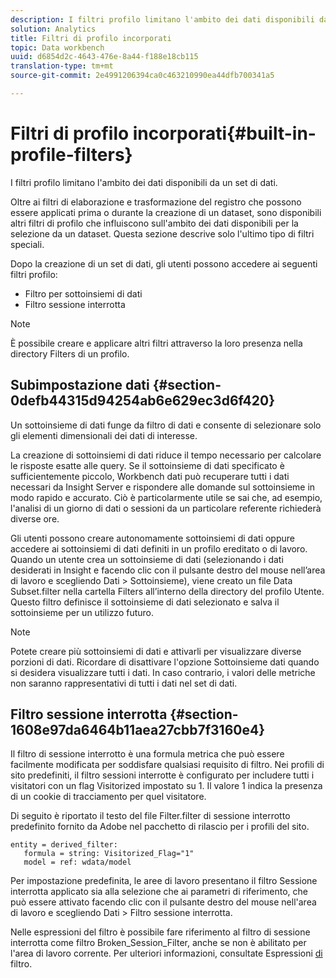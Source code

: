 ```yaml
---
description: I filtri profilo limitano l'ambito dei dati disponibili da un set di dati.
solution: Analytics
title: Filtri di profilo incorporati
topic: Data workbench
uuid: d6854d2c-4643-476e-8a44-f188e18cb115
translation-type: tm+mt
source-git-commit: 2e4991206394ca0c463210990ea44dfb700341a5

---
```



# Filtri di profilo incorporati{#built-in-profile-filters}

I filtri profilo limitano l&#39;ambito dei dati disponibili da un set di dati.

Oltre ai filtri di elaborazione e trasformazione del registro che possono essere applicati prima o durante la creazione di un dataset, sono disponibili altri filtri di profilo che influiscono sull&#39;ambito dei dati disponibili per la selezione da un dataset. Questa sezione descrive solo l&#39;ultimo tipo di filtri speciali.

Dopo la creazione di un set di dati, gli utenti possono accedere ai seguenti filtri profilo:

* Filtro per sottoinsiemi di dati
* Filtro sessione interrotta

>[!NOTE]
>
>È possibile creare e applicare altri filtri attraverso la loro presenza nella directory Filters di un profilo.

## Subimpostazione dati {#section-0defb44315d94254ab6e629ec3d6f420}

Un sottoinsieme di dati funge da filtro di dati e consente di selezionare solo gli elementi dimensionali dei dati di interesse.

La creazione di sottoinsiemi di dati riduce il tempo necessario per calcolare le risposte esatte alle query. Se il sottoinsieme di dati specificato è sufficientemente piccolo, Workbench dati può recuperare tutti i dati necessari da Insight Server e rispondere alle domande sul sottoinsieme in modo rapido e accurato. Ciò è particolarmente utile se sai che, ad esempio, l&#39;analisi di un giorno di dati o sessioni da un particolare referente richiederà diverse ore.

Gli utenti possono creare autonomamente sottoinsiemi di dati oppure accedere ai sottoinsiemi di dati definiti in un profilo ereditato o di lavoro. Quando un utente crea un sottoinsieme di dati (selezionando i dati desiderati in Insight e facendo clic con il pulsante destro del mouse nell’area di lavoro e scegliendo Dati > Sottoinsieme), viene creato un file Data Subset.filter nella cartella Filters all’interno della directory del profilo Utente. Questo filtro definisce il sottoinsieme di dati selezionato e salva il sottoinsieme per un utilizzo futuro.

>[!NOTE]
>
>Potete creare più sottoinsiemi di dati e attivarli per visualizzare diverse porzioni di dati. Ricordare di disattivare l&#39;opzione Sottoinsieme dati quando si desidera visualizzare tutti i dati. In caso contrario, i valori delle metriche non saranno rappresentativi di tutti i dati nel set di dati.

## Filtro sessione interrotta {#section-1608e97da6464b11aea27cbb7f3160e4}

Il filtro di sessione interrotto è una formula metrica che può essere facilmente modificata per soddisfare qualsiasi requisito di filtro. Nei profili di sito predefiniti, il filtro sessioni interrotte è configurato per includere tutti i visitatori con un flag Visitorized impostato su 1. Il valore 1 indica la presenza di un cookie di tracciamento per quel visitatore.

Di seguito è riportato il testo del file Filter.filter di sessione interrotto predefinito fornito da Adobe nel pacchetto di rilascio per i profili del sito.

```
entity = derived_filter:
   formula = string: Visitorized_Flag="1"
   model = ref: wdata/model
```

Per impostazione predefinita, le aree di lavoro presentano il filtro Sessione interrotta applicato sia alla selezione che ai parametri di riferimento, che può essere attivato facendo clic con il pulsante destro del mouse nell&#39;area di lavoro e scegliendo Dati > Filtro sessione interrotta.

Nelle espressioni del filtro è possibile fare riferimento al filtro di sessione interrotta come filtro Broken_Session_Filter, anche se non è abilitato per l&#39;area di lavoro corrente. Per ulteriori informazioni, consultate Espressioni [di](https://docs.adobe.com/content/help/en/data-workbench/using/client/t-open-ins.html#Syntax_for_Identifiers) filtro.
